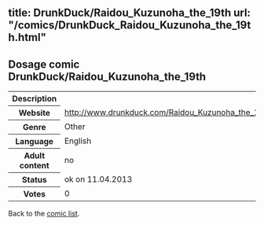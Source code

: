 title: DrunkDuck/Raidou_Kuzunoha_the_19th
url: "/comics/DrunkDuck_Raidou_Kuzunoha_the_19th.html"
---
Dosage comic DrunkDuck/Raidou_Kuzunoha_the_19th
-----------------------------------------

<table class="comicinfo">
<tr>
<th>Description</th><td></td>
</tr>
<tr>
<th>Website</th><td><a href="http://www.drunkduck.com/Raidou_Kuzunoha_the_19th/">http://www.drunkduck.com/Raidou_Kuzunoha_the_19th/</a></td>
</tr>
<tr>
<th>Genre</th><td>Other</td>
</tr>
<tr>
<th>Language</th><td>English</td>
</tr>
<tr>
<th>Adult content</th><td>no</td>
</tr>
<tr>
<th>Status</th><td>ok on 11.04.2013</td>
</tr>
<tr>
<th>Votes</th><td>0</div></td>
</tr>
</table>

Back to the [comic list](../comic-index.html).
